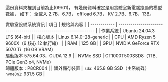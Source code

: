 這份資料夾裡到目前為止(09/01)，
有幾份資料確定是用實驗室新電腦跑過的模型數據，
如下：
全載入 2.7B、6.7B，
offload 6.7B，
KV 2.7B、6.7B、13B。

實驗室設備系統資訊
| 項目           | 規格與內容                                                              |
| ------------ | ------------------------------------------------------------------ |
| 作業系統    | Ubuntu 24.04.3 LTS (64-bit)                                        |
| 核心版本     | Linux 6.14.0-28-generic                                            |
| CPU      | AMD Ryzen 5 9600X（6 核心 12 執行緒）                         |
| RAM      | 125 GB                                     |
| GPU    | NVIDIA GeForce RTX 5070 Ti（16 GB VRAM）<br>驅動版本 575.64.03，CUDA 12.9 |
| NVMe SSD | CT1000T500SSD8（1TB, PCIe Gen3 x4, NVMe）<br>韌體版本：P8CR004            |
| 額外儲存裝置   | `sda`: 465.8 GB SSD（主系統碟）<br>`nvme0n1`: 931.5 GB      |
